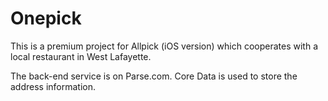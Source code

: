 Onepick
=======

This is a premium project for Allpick (iOS version) which cooperates with a local restaurant in West Lafayette.

The back-end service is on Parse.com. Core Data is used to store the address information.

